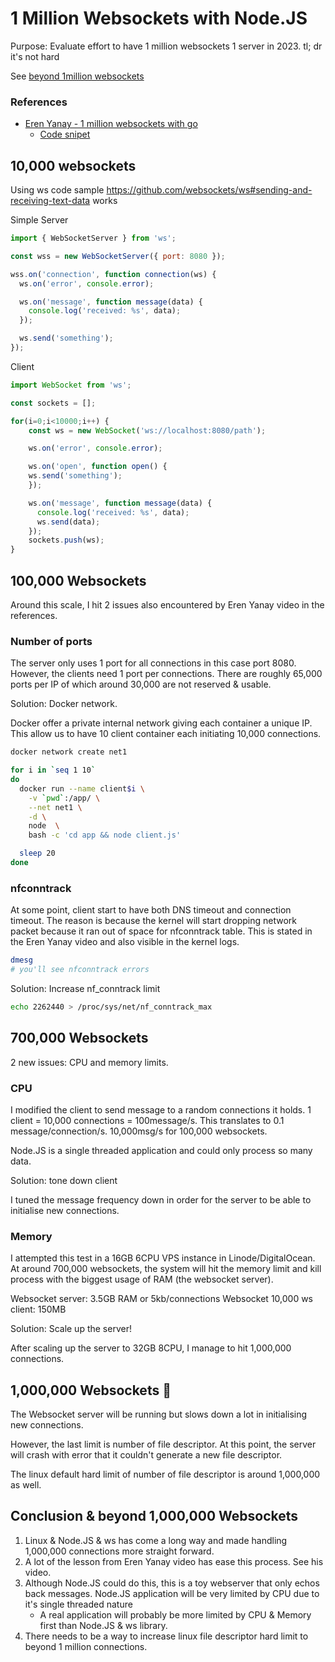# 1 Million Websockets with Node.JS

Purpose: Evaluate effort to have 1 million websockets 1 server in 2023.
tl; dr it's not hard 

See [beyond 1million websockets](#conclusion--beyond-1000000-websockets)


### References
- [Eren Yanay - 1 million websockets with go](https://www.youtube.com/watch?v=LI1YTFMi8W4)
    - [Code snipet](https://github.com/eranyanay/1m-go-websockets)

## 10,000 websockets
Using ws code sample
https://github.com/websockets/ws#sending-and-receiving-text-data works

Simple Server
```javascript
import { WebSocketServer } from 'ws';

const wss = new WebSocketServer({ port: 8080 });

wss.on('connection', function connection(ws) {
  ws.on('error', console.error);

  ws.on('message', function message(data) {
    console.log('received: %s', data);
  });

  ws.send('something');
});
```

Client
```javascript
import WebSocket from 'ws';

const sockets = [];

for(i=0;i<10000;i++) {
    const ws = new WebSocket('ws://localhost:8080/path');

    ws.on('error', console.error);

    ws.on('open', function open() {
    ws.send('something');
    });

    ws.on('message', function message(data) {
      console.log('received: %s', data);
      ws.send(data);
    });
    sockets.push(ws);
}
```

## 100,000 Websockets
Around this scale, I hit 2 issues also encountered by Eren Yanay video in the references.

### Number of ports
The server only uses 1 port for all connections in this case port 8080. However, the clients need 1 port per connections. There are roughly 65,000 ports per IP of which around 30,000 are not reserved & usable.

Solution: Docker network.

Docker offer a private internal network giving each container a unique IP. This allow us to have 10 client container each initiating 10,000 connections.

```bash
docker network create net1

for i in `seq 1 10`
do
  docker run --name client$i \
    -v `pwd`:/app/ \
    --net net1 \
    -d \
    node  \
    bash -c 'cd app && node client.js'

  sleep 20
done
```

### nfconntrack
At some point, client start to have both DNS timeout and connection timeout. The reason is because the kernel will start dropping network packet because it ran out of space for nfconntrack table. This is stated in the Eren Yanay video and also visible in the kernel logs. 

```bash
dmesg
# you'll see nfconntrack errors
```

Solution: Increase nf_conntrack limit
```bash
echo 2262440 > /proc/sys/net/nf_conntrack_max
```

## 700,000 Websockets
2 new issues: CPU and memory limits.

### CPU
I modified the client to send message to a random connections it holds.
1 client = 10,000 connections = 100message/s. This translates to 0.1 message/connection/s. 10,000msg/s for 100,000 websockets.

Node.JS is a single threaded application and could only process so many data. 

Solution: tone down client

I tuned the message frequency down in order for the server to be able to initialise new connections.

### Memory
I attempted this test in a 16GB 6CPU VPS instance in Linode/DigitalOcean. At around 700,000 websockets, the system will hit the memory limit and kill process with the biggest usage of RAM (the websocket server).

Websocket server: 3.5GB RAM or 5kb/connections
Websocket 10,000 ws client: 150MB

Solution: Scale up the server!

After scaling up the server to 32GB 8CPU, I manage to hit 1,000,000 connections.

## 1,000,000 Websockets :tada:

The Websocket server will be running but slows down a lot in initialising new connections.

However, the last limit is number of file descriptor. At this point, the server will crash with error that it couldn't generate a new file descriptor.

The linux default hard limit of number of file descriptor is around 1,000,000 as well.

## Conclusion & beyond 1,000,000 Websockets
1. Linux & Node.JS & ws has come a long way and made handling 1,000,000 connections more straight forward.
2. A lot of the lesson from Eren Yanay video has ease this process. See his video.
3. Although Node.JS could do this, this is a toy webserver that only echos back messages. Node.JS application will be very limited by CPU due to it's single threaded nature
   - A real application will probably be more limited by CPU & Memory first than Node.JS & ws library.
4. There needs to be a way to increase linux file descriptor hard limit to beyond 1 million connections.
